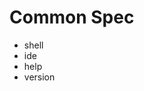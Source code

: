 <!-- 🚫 AI_MODIFY_PROHIBITED -->
<!-- This file should not be modified by AI agents -->

# Common Spec

- shell
- ide
- help
- version
